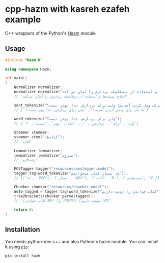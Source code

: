 # cpp-hazm with kasreh ezafeh example
C++ wrappers of the Python's [Hazm](https://github.com/sobhe/hazm) module

## Usage

```c++
#include "hazm.h"
    
using namespace Hazm;

int main()
{
    Normalizer normalizer;
    normalizer.normalize("اصلاح نويسه ها و استفاده از نیم‌فاصله پردازش را آسان مي كند");
    // 'اصلاح نویسه‌ها و استفاده از نیم‌فاصله پردازش را آسان می‌کند'

    sent_tokenize("ما هم برای وصل کردن آمدیم! ولی برای پردازش، جدا بهتر نیست؟");
    // ['ما هم برای وصل کردن آمدیم!', 'ولی برای پردازش، جدا بهتر نیست؟']
    
    word_tokenize("ولی برای پردازش، جدا بهتر نیست؟");
    // ['ولی', 'برای', 'پردازش', '،', 'جدا', 'بهتر', 'نیست', '؟']

    Stemmer stemmer;
    stemmer.stem("کتاب‌ها");
    // 'کتاب'
    
    Lemmatizer lemmatizer;
    lemmatizer.lemmatize("می‌روم");
    // 'رفت#رو'

    POSTagger tagger("resources/postagger.model");
    tagger.tag(word_tokenize("ما بسیار کتاب می‌خوانیم"));
    // [('ما', 'PRO'), ('بسیار', 'ADV'), ('کتاب', 'N'), ('می‌خوانیم', 'V')]

    Chunker chunker("resources/chunker.model");
    auto tagged = tagger.tag(word_tokenize("کتاب خواندن را دوست داریم"));
    tree2brackets(chunker.parse(tagged));
    // '[کتاب خواندن NP] [را POSTP] [دوست داریم VP]'
    
    return 0;
}
```


## Installation
You needs python-dev c++ and also Python's hazm module. You can install it using `pip`:

    pip install hazm

